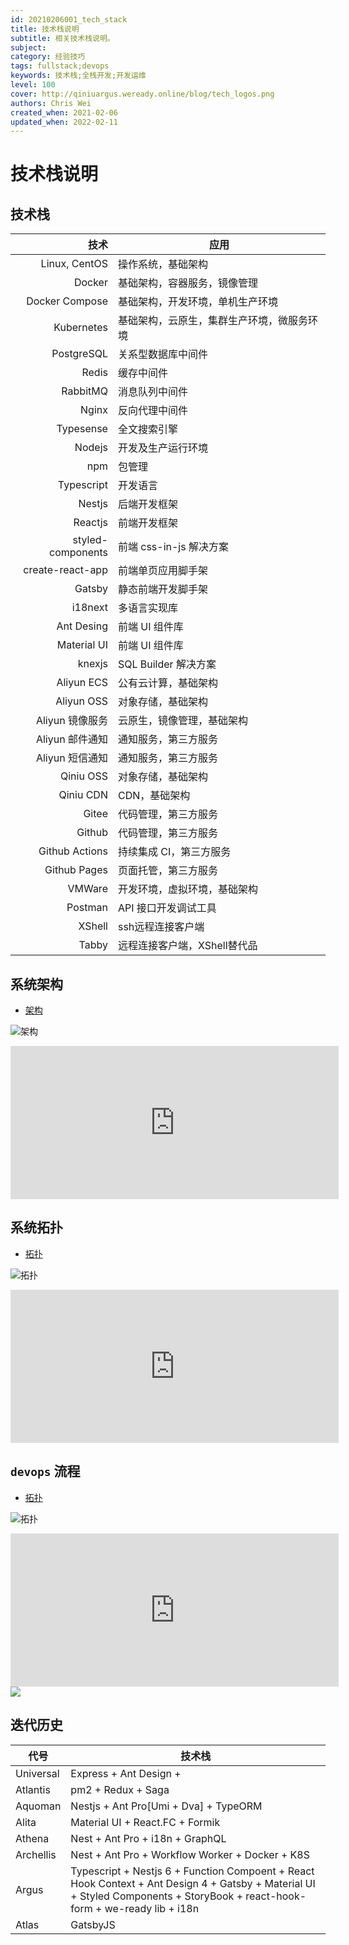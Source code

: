 ```yaml
---
id: 20210206001_tech_stack
title: 技术栈说明
subtitle: 相关技术栈说明。
subject: 
category: 经验技巧
tags: fullstack;devops
keywords: 技术栈;全栈开发;开发运维
level: 100
cover: http://qiniuargus.weready.online/blog/tech_logos.png
authors: Chris Wei
created_when: 2021-02-06
updated_when: 2022-02-11
---
```


# 技术栈说明

## 技术栈

|技术|应用|
|--:|---|
|Linux, CentOS|操作系统，基础架构|
|Docker|基础架构，容器服务，镜像管理|
|Docker Compose|基础架构，开发环境，单机生产环境|
|Kubernetes|基础架构，云原生，集群生产环境，微服务环境|
|PostgreSQL|关系型数据库中间件|
|Redis|缓存中间件|
|RabbitMQ|消息队列中间件|
|Nginx|反向代理中间件|
|Typesense|全文搜索引擎|
|Nodejs|开发及生产运行环境|
|npm|包管理|
|Typescript|开发语言|
|Nestjs|后端开发框架|
|Reactjs|前端开发框架|
|styled-components|前端 css-in-js 解决方案|
|create-react-app|前端单页应用脚手架|
|Gatsby|静态前端开发脚手架|
|i18next|多语言实现库|
|Ant Desing|前端 UI 组件库|
|Material UI|前端 UI 组件库|
|knexjs|SQL Builder 解决方案|
|Aliyun ECS|公有云计算，基础架构|
|Aliyun OSS|对象存储，基础架构|
|Aliyun 镜像服务|云原生，镜像管理，基础架构|
|Aliyun 邮件通知|通知服务，第三方服务|
|Aliyun 短信通知|通知服务，第三方服务|
|Qiniu OSS|对象存储，基础架构|
|Qiniu CDN|CDN，基础架构|
|Gitee|代码管理，第三方服务|
|Github|代码管理，第三方服务|
|Github Actions|持续集成 CI，第三方服务|
|Github Pages|页面托管，第三方服务|
|VMWare|开发环境，虚拟环境，基础架构|
|Postman|API 接口开发调试工具|
|XShell|ssh远程连接客户端|
|Tabby|远程连接客户端，XShell替代品|

## 系统架构

- [架构](https://www.processon.com/view/link/5f0e78f8e401fd06f3d963f8)

![架构](http://assets.processon.com/chart_image/5f0e78f7f346fb2bfb2582c8.png)

<iframe id="embed_dom" name="embed_dom" frameborder="0" style="display:block;width:525px; height:245px;" src="https://www.processon.com/embed/5f0e78f7f346fb2bfb2582c4"></iframe>

## 系统拓扑

- [拓扑](https://www.processon.com/view/link/5f0e7b335653bb7fd2379cc0)

![拓扑](http://assets.processon.com/chart_image/5f0e7b33e0b34d44f048f822.png)

<iframe id="embed_dom" name="embed_dom" frameborder="0" style="display:block;width:525px; height:245px;" src="https://www.processon.com/embed/5f0e7b33e0b34d44f048f81f"></iframe>

## `devops` 流程

- [拓扑](https://www.processon.com/view/link/5e009338e4b0250e8aea9e70)

![拓扑](http://assets.processon.com/chart_image/5e009338e4b0125e291684ff.png)

<iframe id="embed_dom" name="embed_dom" frameborder="0" style="display:block;width:525px; height:245px;" src="https://www.processon.com/embed/5e009338e4b0125e291684fb"></iframe>

<img src="https://www.processon.com/embed/5e009338e4b0125e291684fb" />

## 迭代历史

|代号|技术栈|
|---|---|
|Universal|Express + Ant Design + |
|Atlantis|pm2 + Redux + Saga|
|Aquoman|Nestjs + Ant Pro[Umi + Dva] + TypeORM|
|Alita|Material UI + React.FC + Formik|
|Athena|Nest + Ant Pro + i18n + GraphQL|
|Archellis|Nest + Ant Pro + Workflow Worker + Docker + K8S|
|Argus|Typescript + Nestjs 6 + Function Compoent + React Hook Context + Ant Design 4 + Gatsby + Material UI + Styled Components + StoryBook + react-hook-form + we-ready lib + i18n|
|Atlas|GatsbyJS|

